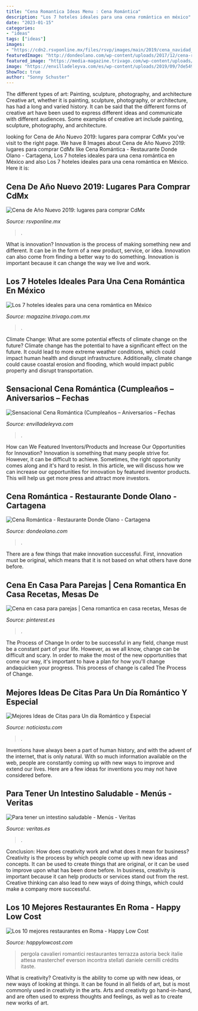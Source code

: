 ```yaml
---
title: "Cena Romantica Ideas Menu : Cena Romántica"
description: "Los 7 hoteles ideales para una cena romántica en méxico"
date: "2023-01-15"
categories:
- "ideas"
tags: ["ideas"]
images:
- "https://cdn2.rsvponline.mx/files/rsvp/images/main/2019/cena_navidad_.jpg"
featuredImage: "http://dondeolano.com/wp-content/uploads/2017/12/cena-romantica-2.jpg"
featured_image: "https://media-magazine.trivago.com/wp-content/uploads/2020/10/07013756/hotel-con-cena-romantica.jpg"
image: "https://envilladeleyva.com/es/wp-content/uploads/2019/09/7de54988-001e-4e0c-a7e1-d6542c50ea14.jpg"
ShowToc: true
author: "Sonny Schuster"
---
```



The different types of art: Painting, sculpture, photography, and architecture
Creative art, whether it is painting, sculpture, photography, or architecture, has had a long and varied history. It can be said that the different forms of creative art have been used to express different ideas and communicate with different audiences. Some examples of creative art include painting, sculpture, photography, and architecture.

	

		
looking for Cena de Año Nuevo 2019: lugares para comprar CdMx you've visit to the right page. We have 8 Images about Cena de Año Nuevo 2019: lugares para comprar CdMx like Cena Romántica - Restaurante Donde Olano - Cartagena, Los 7 hoteles ideales para una cena romántica en México and also Los 7 hoteles ideales para una cena romántica en México. Here it is:
		
    
## Cena De Año Nuevo 2019: Lugares Para Comprar CdMx

<img loading=lazy src="https://cdn2.rsvponline.mx/files/rsvp/images/main/2019/cena_navidad_.jpg" onerror="this.onerror=null;this.src='https://tse3.mm.bing.net/th?id=OIP.8xBM9U_nocpPKH-5N9ZuyQHaFj&amp;pid=15.1';" alt="Cena de Año Nuevo 2019: lugares para comprar CdMx">

_Source: rsvponline.mx_

>. 

	

What is innovation?
Innovation is the process of making something new and different. It can be in the form of a new product, service, or idea. Innovation can also come from finding a better way to do something. Innovation is important because it can change the way we live and work.

    
## Los 7 Hoteles Ideales Para Una Cena Romántica En México

<img loading=lazy src="https://media-magazine.trivago.com/wp-content/uploads/2020/10/07013756/hotel-con-cena-romantica.jpg" onerror="this.onerror=null;this.src='https://tse2.mm.bing.net/th?id=OIP.whYOubwqrNh1Td3a2xoNmgHaE8&amp;pid=15.1';" alt="Los 7 hoteles ideales para una cena romántica en México">

_Source: magazine.trivago.com.mx_

>. 

	

Climate Change: What are some potential effects of climate change on the future?
Climate change has the potential to have a significant effect on the future. It could lead to more extreme weather conditions, which could impact human health and disrupt infrastructure. Additionally, climate change could cause coastal erosion and flooding, which would impact public property and disrupt transportation.

    
## Sensacional Cena Romántica (Cumpleaños – Aniversarios – Fechas

<img loading=lazy src="https://envilladeleyva.com/es/wp-content/uploads/2019/09/7de54988-001e-4e0c-a7e1-d6542c50ea14.jpg" onerror="this.onerror=null;this.src='https://tse4.mm.bing.net/th?id=OIP.h6aCfmKt7Iah32hDAFw0zQHaJ4&amp;pid=15.1';" alt="Sensacional Cena Romántica (Cumpleaños – Aniversarios – Fechas">

_Source: envilladeleyva.com_

>. 

	

How can We Featured Inventors/Products and Increase Our Opportunities for Innovation?
Innovation is something that many people strive for. However, it can be difficult to achieve. Sometimes, the right opportunity comes along and it's hard to resist. In this article, we will discuss how we can increase our opportunities for innovation by featured inventor products. This will help us get more press and attract more investors.

    
## Cena Romántica - Restaurante Donde Olano - Cartagena

<img loading=lazy src="http://dondeolano.com/wp-content/uploads/2017/12/cena-romantica-2.jpg" onerror="this.onerror=null;this.src='https://tse3.mm.bing.net/th?id=OIP.sBGnWlytlc2lua4GCbZbQwHaFj&amp;pid=15.1';" alt="Cena Romántica - Restaurante Donde Olano - Cartagena">

_Source: dondeolano.com_

>. 

	

There are a few things that make innovation successful. First, innovation must be original, which means that it is not based on what others have done before.

    
## Cena En Casa Para Parejas | Cena Romantica En Casa Recetas, Mesas De

<img loading=lazy src="https://i.pinimg.com/1200x/5f/f5/7e/5ff57e01218e84c95c863fa68dd1ba0a.jpg" onerror="this.onerror=null;this.src='https://tse2.mm.bing.net/th?id=OIP.lEAnyQVF1QlW2wos5gwHWAHaJ4&amp;pid=15.1';" alt="Cena en casa para parejas | Cena romantica en casa recetas, Mesas de">

_Source: pinterest.es_

>. 

	

The Process of Change
In order to be successful in any field, change must be a constant part of your life. However, as we all know, change can be difficult and scary. In order to make the most of the new opportunities that come our way, it's important to have a plan for how you'll change andaquicken your progress. This process of change is called The Process of Change.

    
## Mejores Ideas De Citas Para Un Día Romántico Y Especial

<img loading=lazy src="https://noticiastu.com/wp-content/uploads/2017/02/e08f4ab9e228c878ef3ca6ab7f99518e-768x1149.jpg" onerror="this.onerror=null;this.src='https://tse2.mm.bing.net/th?id=OIP.vPbM9LkHw_9nqQTC_pvQ9QHaLF&amp;pid=15.1';" alt="Mejores Ideas de Citas para Un día Romántico y Especial">

_Source: noticiastu.com_

>. 

	

Inventions have always been a part of human history, and with the advent of the internet, that is only natural. With so much information available on the web, people are constantly coming up with new ways to improve and extend our lives. Here are a few ideas for inventions you may not have considered before.

    
## Para Tener Un Intestino Saludable - Menús - Veritas

<img loading=lazy src="http://www.veritas.es/wp-content/uploads/Menú-intestino-saludable.jpg" onerror="this.onerror=null;this.src='https://tse3.mm.bing.net/th?id=OIP.Pd9CYKlCgwOw2PnNxSNWAgEpDR&amp;pid=15.1';" alt="Para tener un intestino saludable - Menús - Veritas">

_Source: veritas.es_

>. 

	

Conclusion: How does creativity work and what does it mean for business?
Creativity is the process by which people come up with new ideas and concepts. It can be used to create things that are original, or it can be used to improve upon what has been done before. In business, creativity is important because it can help products or services stand out from the rest. Creative thinking can also lead to new ways of doing things, which could make a company more successful.

    
## Los 10 Mejores Restaurantes En Roma - Happy Low Cost

<img loading=lazy src="http://www.happylowcost.com/wp-content/uploads/2016/03/mejores-restarantes-de-Roma-la-pergola_thumb.jpg" onerror="this.onerror=null;this.src='https://tse2.mm.bing.net/th?id=OIP.DbdgyUbl7BlLwvSkxsDCKgHaFB&amp;pid=15.1';" alt="Los 10 mejores restaurantes en Roma - Happy Low Cost">

_Source: happylowcost.com_

>pergola cavalieri romantici restaurantes terrazza astoria beck italie attesa masterchef everson incontra stellati daniele cernilli crédits itaste. 

	

What is creativity?
Creativity is the ability to come up with new ideas, or new ways of looking at things. It can be found in all fields of art, but is most commonly used in creativity in the arts. Arts and creativity go hand-in-hand, and are often used to express thoughts and feelings, as well as to create new works of art.

